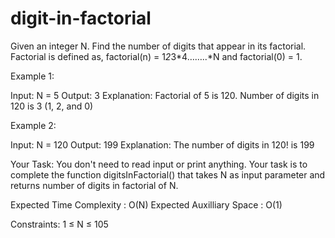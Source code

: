 # digit-in-factorial
Given an integer N. Find the number of digits that appear in its factorial.  Factorial is defined as, factorial(n) = 1*2*3*4……..*N and factorial(0) = 1.

Example 1:

Input: N = 5
Output: 3
Explanation: Factorial of 5 is 120.
Number of digits in 120 is 3 (1, 2, and 0)
 

Example 2:

Input: N = 120
Output: 199
Explanation: The number of digits in
120! is 199

Your Task:
You don't need to read input or print anything. Your task is to complete the function digitsInFactorial() that takes N as input parameter and returns number of digits in factorial of N.


Expected Time Complexity : O(N)
Expected Auxilliary Space : O(1)


Constraints:
1 ≤ N ≤ 105

